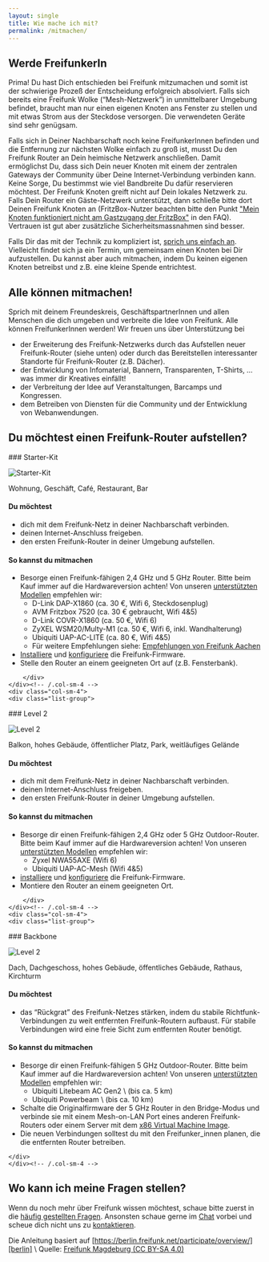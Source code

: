 ```yaml
---
layout: single
title: Wie mache ich mit?
permalink: /mitmachen/
---
```


## Werde FreifunkerIn

Prima! Du hast Dich entschieden bei Freifunk mitzumachen und somit ist der schwierige Prozeß der Entscheidung erfolgreich absolviert. Falls sich bereits eine Freifunk Wolke (“Mesh-Netzwerk”) in unmittelbarer Umgebung befindet, braucht man nur einen eigenen Knoten ans Fenster zu stellen und mit etwas Strom aus der Steckdose versorgen. Die verwendeten Geräte sind sehr genügsam.

Falls sich in Deiner Nachbarschaft noch keine FreifunkerInnen befinden und die Entfernung zur nächsten Wolke einfach zu groß ist, musst Du den Freifunk Router an Dein heimische Netzwerk anschließen. Damit ermöglichst Du, dass sich Dein neuer Knoten mit einem der zentralen Gateways der Community über Deine Internet-Verbindung verbinden kann. Keine Sorge, Du bestimmst wie viel Bandbreite Du dafür reservieren möchtest. Der Freifunk Knoten greift nicht auf Dein lokales Netzwerk zu. Falls Dein Router ein Gäste-Netzwerk unterstützt, dann schließe bitte dort Deinen Freifunk Knoten an (FritzBox-Nutzer beachten bitte den Punkt ["Mein Knoten funktioniert nicht am Gastzugang der FritzBox"][faq] in den FAQ). Vertrauen ist gut aber zusätzliche Sicherheitsmassnahmen sind besser.

Falls Dir das mit der Technik zu kompliziert ist, [sprich uns einfach an][kontakt]. Vielleicht findet sich ja ein Termin, um gemeinsam einen Knoten bei Dir aufzustellen. Du kannst aber auch mitmachen, indem Du keinen eigenen Knoten betreibst und z.B. eine kleine Spende entrichtest.

## Alle können mitmachen!

Sprich mit deinem Freundeskreis, GeschäftspartnerInnen und allen Menschen die dich umgeben und verbreite die Idee von Freifunk. Alle können FreifunkerInnen werden! Wir freuen uns über Unterstützung bei

* der Erweiterung des Freifunk-Netzwerks durch das Aufstellen neuer Freifunk-Router (siehe unten) oder durch das Bereitstellen interessanter Standorte für Freifunk-Router (z.B. Dächer).
* der Entwicklung von Infomaterial, Bannern, Transparenten, T-Shirts, … was immer dir Kreatives einfällt!
* der Verbreitung der Idee auf Veranstaltungen, Barcamps und Kongressen.
* dem Betreiben von Diensten für die Community und der Entwicklung von Webanwendungen.

## Du möchtest einen Freifunk-Router aufstellen?

<div class="row">
    <div class="col-sm-4">
        <div class="list-group">

<div  markdown="1">
### Starter-Kit

![Starter-Kit](/assets/mitmachen/participate_small.png)

Wohnung, Geschäft, Café, Restaurant, Bar

#### Du möchtest

* dich mit dem Freifunk-Netz in deiner Nachbarschaft verbinden.
* deinen Internet-Anschluss freigeben.
* den ersten Freifunk-Router in deiner Umgebung aufstellen.

#### So kannst du mitmachen

* Besorge einen Freifunk-fähigen 2,4&nbsp;GHz und 5&nbsp;GHz Router. Bitte beim Kauf immer auf die Hardwareversion achten! Von unseren [unterstützten Modellen][firmware] empfehlen wir:
  * D-Link DAP-X1860 (ca. 30&nbsp;€, Wifi 6, Steckdosenplug)
  * AVM Fritzbox 7520 (ca. 30&nbsp;€ gebraucht, Wifi 4&5)
  * D-Link COVR-X1860 (ca. 50&nbsp;€, Wifi 6)
  * ZyXEL WSM20/Multy-M1 (ca. 50&nbsp;€, Wifi 6, inkl. Wandhalterung)
  * Ubiquiti UAP-AC-LITE (ca. 80&nbsp;€, Wifi 4&5)
  * Für weitere Empfehlungen siehe: [Empfehlungen von Freifunk Aachen](https://wiki.freifunk.net/Freifunk_Aachen/Hardware)
* [Installiere][router-flashen] und [konfiguriere][router-konfigurieren] die Freifunk-Firmware.
* Stelle den Router an einem geeigneten Ort auf (z.B. Fensterbank).
</div>

        </div>            
    </div><!-- /.col-sm-4 -->
    <div class="col-sm-4">
    <div class="list-group">

<div markdown="1">
### Level 2

![Level 2](/assets/mitmachen/participate_medium.png)

Balkon, hohes Gebäude, öffentlicher Platz, Park, weitläufiges Gelände

#### Du möchtest

* dich mit dem Freifunk-Netz in deiner Nachbarschaft verbinden.
* deinen Internet-Anschluss freigeben.
* den ersten Freifunk-Router in deiner Umgebung aufstellen.

#### So kannst du mitmachen

* Besorge dir einen Freifunk-fähigen 2,4&nbsp;GHz oder 5&nbsp;GHz Outdoor-Router. Bitte beim Kauf immer auf die Hardwareversion achten! Von unseren [unterstützten Modellen][firmware] empfehlen wir:
  * Zyxel NWA55AXE (Wifi 6)
  * Ubiquiti UAP-AC-Mesh (Wifi 4&5)
* [installiere][router-flashen] und [konfiguriere][router-konfigurieren] die Freifunk-Firmware.
* Montiere den Router an einem geeigneten Ort.
</div>

        </div>
    </div><!-- /.col-sm-4 -->
    <div class="col-sm-4">
    <div class="list-group">

<div markdown="1">
### Backbone

![Level 2](/assets/mitmachen/participate_big.png)

Dach, Dachgeschoss, hohes Gebäude, öffentliches Gebäude, Rathaus, Kirchturm

#### Du möchtest

* das “Rückgrat” des Freifunk-Netzes stärken, indem du stabile Richtfunk-Verbindungen zu weit entfernten Freifunk-Routern aufbaust. Für stabile Verbindungen wird eine freie Sicht zum entfernten Router benötigt.

#### So kannst du mitmachen

* Besorge dir einen Freifunk-fähigen 5&nbsp;GHz Outdoor-Router. Bitte beim Kauf immer auf die Hardwareversion achten! Von unseren [unterstützten Modellen][firmware] empfehlen wir:
  * Ubiquiti Litebeam AC Gen2 \\
    (bis ca. 5&nbsp;km)
  * Ubiquiti Powerbeam \\
    (bis ca. 10&nbsp;km)
* Schalte die Originalfirmware der 5&nbsp;GHz Router in den Bridge-Modus und verbinde sie mit einem Mesh-on-LAN Port eines anderen Freifunk-Routers oder einem Server mit dem [x86 Virtual Machine Image][firmware].
* Die neuen Verbindungen solltest du mit den Freifunker_innen planen, die die entfernten Router betreiben.
</div>

    </div>
    </div><!-- /.col-sm-4 -->
</div>

## Wo kann ich meine Fragen stellen?

Wenn du noch mehr über Freifunk wissen möchtest, schaue bitte zuerst in die [häufig gestellten Fragen][faq]. Ansonsten schaue gerne im [Chat](https://chat.ffmuc.net) vorbei und scheue dich nicht uns zu [kontaktieren][kontakt].

Die Anleitung basiert auf [https://berlin.freifunk.net/participate/overview/][berlin] \\
Quelle: [Freifunk Magdeburg (CC BY-SA 4.0)](https://md.freifunk.net)

[berlin]: https://berlin.freifunk.net/participate/overview/
[faq]: /faq/
[firmware]: /firmware/
[kontakt]: /kontakt/
[twitter]: https://twitter.com/freifunkmuc
[router-flashen]: https://ffmuc.net/wiki/doku.php?id=knb:download#router_flashen_-_aufspielen_der_freifunk-firmware
[router-konfigurieren]: https://ffmuc.net/wiki/doku.php?id=knb:gui

